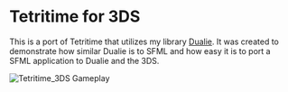 # Tetritime for 3DS

This is a port of Tetritime that utilizes my library [Dualie](https://github.com/Dogbonee/Dualie). It was created to demonstrate how similar Dualie is to SFML
and how easy it is to port a SFML application to Dualie and the 3DS. 

![Tetritime_3DS Gameplay](https://github.com/user-attachments/assets/d3113adc-7148-40e9-9159-d78b9b514972)
